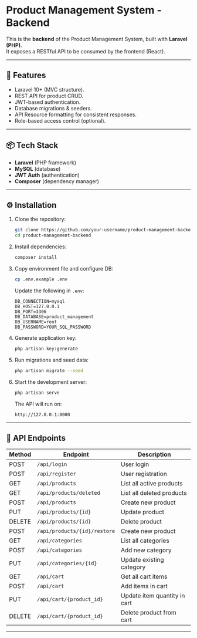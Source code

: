 # Product Management System - Backend

This is the **backend** of the Product Management System, built with **Laravel (PHP)**.  
It exposes a RESTful API to be consumed by the frontend (React).

---

## 🚀 Features
- Laravel 10+ (MVC structure).
- REST API for product CRUD.
- JWT-based authentication.
- Database migrations & seeders.
- API Resource formatting for consistent responses.
- Role-based access control (optional).

---

## 📦 Tech Stack
- **Laravel** (PHP framework)
- **MySQL** (database)
- **JWT Auth** (authentication)
- **Composer** (dependency manager)

---

## ⚙️ Installation

1. Clone the repository:
   ```bash
   git clone https://github.com/your-username/product-management-backend.git
   cd product-management-backend
   ```

2. Install dependencies:
   ```bash
   composer install
   ```

3. Copy environment file and configure DB:
   ```bash
   cp .env.example .env
   ```
   Update the following in `.env`:
   ```env
   DB_CONNECTION=mysql
   DB_HOST=127.0.0.1
   DB_PORT=3306
   DB_DATABASE=product_management
   DB_USERNAME=root
   DB_PASSWORD=YOUR_SQL_PASSWORD
   ```

4. Generate application key:
   ```bash
   php artisan key:generate
   ```

5. Run migrations and seed data:
   ```bash
   php artisan migrate --seed
   ```

6. Start the development server:
   ```bash
   php artisan serve
   ```
   The API will run on:
   ```
   http://127.0.0.1:8000
   ```

---

## 📖 API Endpoints

| Method     | Endpoint                      | Description               |
|------------|-------------------------------|---------------------------|
| POST       | `/api/login`                  | User login                |
| POST       | `/api/register`               | User registration         |
| GET        | `/api/products`               | List all active products  |
| GET        | `/api/products/deleted`       | List all deleted products |
| POST       | `/api/products`               | Create new product        |
| PUT        | `/api/products/{id}`          | Update product            |
| DELETE     | `/api/products/{id}`          | Delete product            |
| POST       | `/api/products/{id}/restore`  | Create new product        |
| GET        | `/api/categories`             | List all categories       |
| POST       | `/api/categories`             | Add new category          |
| PUT        | `/api/categories/{id}`        | Update existing category  |
| GET        | `/api/cart`| Get all cart items                           |
| POST       | `/api/cart`| Add items in cart                            |
| PUT        | `/api/cart/{product_id}`| Update item quantity in cart    |
| DELETE     | `/api/cart/{product_id}`| Delete product from cart        |


---
